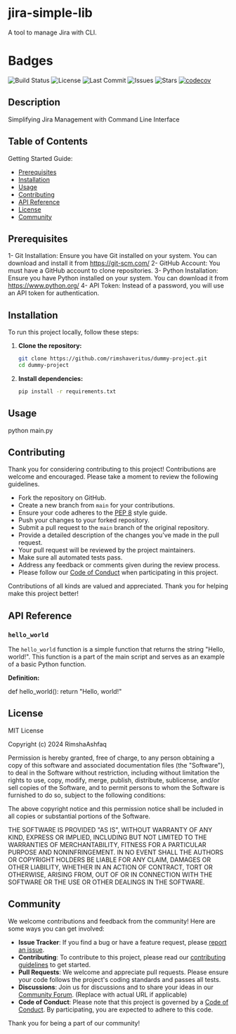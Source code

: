  # jira-simple-lib
A tool to manage Jira with CLI.

# Badges

![Build Status](https://img.shields.io/github/actions/workflow/status/rimshaveritus/dummy-project/main.yml?branch=main)
![License](https://img.shields.io/github/license/rimshaveritus/dummy-project)
![Last Commit](https://img.shields.io/github/last-commit/rimshaveritus/dummy-project)
![Issues](https://img.shields.io/github/issues/rimshaveritus/dummy-project)
![Stars](https://img.shields.io/github/stars/rimshaveritus/dummy-project)
[![codecov](https://codecov.io/gh/rimshaveritus/dummy-project/branch/main/graph/badge.svg)](https://codecov.io/gh/rimshaveritus)


## Description

Simplifying Jira Management with Command Line Interface

## Table of Contents
Getting Started Guide:
- [Prerequisites](#Prerequisites)
- [Installation](#installation)
- [Usage](#usage)
- [Contributing](#contributing)
- [API Reference](#api-reference)
- [License](#license)
- [Community](#community)

## Prerequisites

1- Git Installation: Ensure you have Git installed on your system. You can download and install it from https://git-scm.com/ 
2- GitHub Account: You must have a GitHub account to clone repositories.
3- Python Installation: Ensure you have Python installed on your system. You can download it from https://www.python.org/ 
4- API Token: Instead of a password, you will use an API token for authentication.



## Installation

To run this project locally, follow these steps:

1. **Clone the repository:**

   ```sh
   git clone https://github.com/rimshaveritus/dummy-project.git
   cd dummy-project

2. **Install dependencies:**

   ```sh
   pip install -r requirements.txt
## Usage

python main.py

## Contributing

Thank you for considering contributing to this project! Contributions are welcome and encouraged. Please take a moment to review the following guidelines.

- Fork the repository on GitHub.
- Create a new branch from `main` for your contributions.
- Ensure your code adheres to the [PEP 8](https://www.python.org/dev/peps/pep-0008/) style guide.
- Push your changes to your forked repository.
- Submit a pull request to the `main` branch of the original repository.
- Provide a detailed description of the changes you've made in the pull request.
- Your pull request will be reviewed by the project maintainers.
- Make sure all automated tests pass.
- Address any feedback or comments given during the review process.
- Please follow our [Code of Conduct](CODE_OF_CONDUCT.md) when participating in this project.

Contributions of all kinds are valued and appreciated. Thank you for helping make this project better!

## API Reference

### `hello_world`

The `hello_world` function is a simple function that returns the string "Hello, world!". This function is a part of the main script and serves as an example of a basic Python function.

**Definition:**

def hello_world():
    return "Hello, world!"
## License
MIT License

Copyright (c) 2024 RimshaAshfaq

Permission is hereby granted, free of charge, to any person obtaining a copy
of this software and associated documentation files (the "Software"), to deal
in the Software without restriction, including without limitation the rights
to use, copy, modify, merge, publish, distribute, sublicense, and/or sell
copies of the Software, and to permit persons to whom the Software is
furnished to do so, subject to the following conditions:

The above copyright notice and this permission notice shall be included in all
copies or substantial portions of the Software.

THE SOFTWARE IS PROVIDED "AS IS", WITHOUT WARRANTY OF ANY KIND, EXPRESS OR
IMPLIED, INCLUDING BUT NOT LIMITED TO THE WARRANTIES OF MERCHANTABILITY,
FITNESS FOR A PARTICULAR PURPOSE AND NONINFRINGEMENT. IN NO EVENT SHALL THE
AUTHORS OR COPYRIGHT HOLDERS BE LIABLE FOR ANY CLAIM, DAMAGES OR OTHER
LIABILITY, WHETHER IN AN ACTION OF CONTRACT, TORT OR OTHERWISE, ARISING FROM,
OUT OF OR IN CONNECTION WITH THE SOFTWARE OR THE USE OR OTHER DEALINGS IN THE
SOFTWARE.

## Community

We welcome contributions and feedback from the community! Here are some ways you can get involved:

- **Issue Tracker**: If you find a bug or have a feature request, please [report an issue](https://github.com/rimshaveritus/dummy-project/issues).
- **Contributing**: To contribute to this project, please read our [contributing guidelines](CONTRIBUTING.md) to get started.
- **Pull Requests**: We welcome and appreciate pull requests. Please ensure your code follows the project's coding standards and passes all tests.
- **Discussions**: Join us for discussions and to share your ideas in our [Community Forum](https://example.com/forum). (Replace with actual URL if applicable)
- **Code of Conduct**: Please note that this project is governed by a [Code of Conduct](CODE_OF_CONDUCT.md). By participating, you are expected to adhere to this code.

Thank you for being a part of our community!